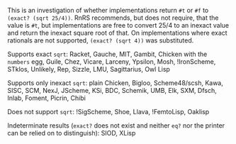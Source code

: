 This is an investigation of whether implementations return `#t` or `#f` to `(exact? (sqrt 25/4))`.  RnRS recommends, but does not require, that the value is `#t`, but implementations are free to convert 25/4 to an inexact value and return the inexact square root of that.  On implementations where exact rationals are not supported, `(exact? (sqrt 4))` was substituted.

Supports exact `sqrt`: Racket, Gauche, MIT, Gambit, Chicken with the `numbers` egg, Guile, Chez, Vicare, Larceny, Ypsilon, Mosh, !IronScheme, STklos, Unlikely, Rep, Sizzle, LMU, Sagittarius, Owl Lisp

Supports only inexact `sqrt`: plain Chicken, Bigloo, Scheme48/scsh, Kawa, SISC, SCM, NexJ, JScheme, KSi, BDC, Schemik, UMB, Elk, SXM, Dfsch, Inlab, Foment, Picrin, Chibi

Does not support `sqrt`: !SigScheme, Shoe, Llava, !FemtoLisp, Oaklisp

Indeterminate results (`exact?` does not exist and neither `eq?` nor the printer can be relied on to distinguish): SIOD, XLisp